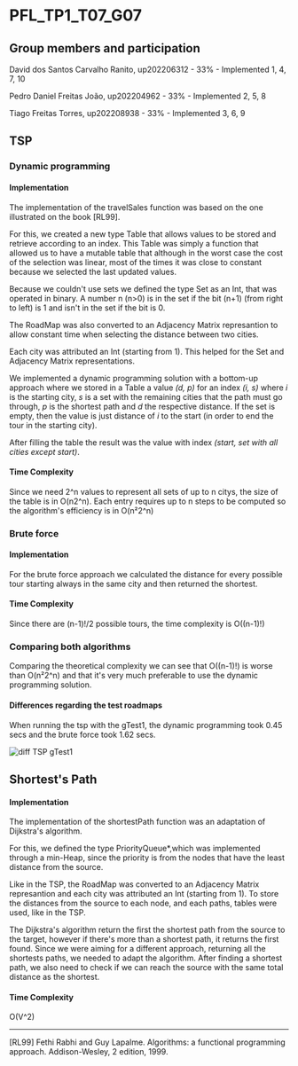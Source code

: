 # PFL_TP1_T07_G07

## Group members and participation

David dos Santos Carvalho Ranito, up202206312  - 33% - Implemented 1, 4, 7, 10

Pedro Daniel Freitas João,        up202204962  - 33% - Implemented 2, 5, 8

Tiago Freitas Torres,             up202208938  - 33% - Implemented 3, 6, 9

## TSP

### Dynamic programming

#### Implementation
The implementation of the travelSales function was based on the one illustrated on the book [RL99]. 

For this, we created a new type Table that allows values to be stored and retrieve according to an index. This Table was simply a function that allowed us to have a mutable table that although in the worst case the cost of the selection was linear, most of the times it was close to constant because we selected the last updated values.

Because we couldn't use sets we defined the type Set as an Int, that was operated in binary. A number n (n>0) is in the set if the bit (n+1) (from right to left) is 1 and isn't in the set if the bit is 0.

The RoadMap was also converted to an Adjacency Matrix represantion to allow constant time when selecting the distance between two cities.

Each city was attributed an Int (starting from 1). This helped for the Set and Adjacency Matrix representations.

We implemented a dynamic programming solution with a bottom-up approach where we stored in a Table a value *(d, p)* for an index *(i, s)* where *i* is the starting city, *s* is a set with the remaining cities that the path must go through, *p* is the shortest path and *d* the respective distance. If the set is empty, then the value is just distance of *i* to the start (in order to end the tour in the starting city).

After filling the table the result was the value with index *(start, set with all cities except start)*.

#### Time Complexity
Since we need 2^n values to represent all sets of up to n citys, the size of the table is in O(n2^n). Each entry requires up to n steps to be computed so the algorithm's efficiency is in O(n²2^n)

### Brute force

#### Implementation
For the brute force approach we calculated the distance for every possible tour starting always in the same city and then returned the shortest.

#### Time Complexity
Since there are (n-1)!/2 possible tours, the time complexity is O((n-1)!) 

### Comparing both algorithms

Comparing the theoretical complexity we can see that O((n-1)!) is worse than O(n²2^n) and that it's very much preferable to use the dynamic programming solution.

#### Differences regarding the test roadmaps

When running the tsp with the gTest1, the dynamic programming took 0.45 secs and the brute force took 1.62 secs.

![diff TSP gTest1](https://github.com/user-attachments/assets/c67d3549-0434-4d82-adc2-c4137b24b6bb)


## Shortest's Path

#### Implementation

The implementation of the shortestPath function was an adaptation of Dijkstra's algorithm.

For this, we defined the type PriorityQueue*,which  was implemented through a min-Heap, since the priority is from the nodes that have the least distance from the source. 

Like in the TSP, the RoadMap was converted to an Adjacency Matrix represantion and each city was attributed an Int (starting from 1).
To store the distances from the source to each node, and each paths, tables were used, like in the TSP. 

The Dijkstra's algorithm return the first the shortest path from the source to the target, however if there's more than a shortest path, it returns the first found. Since we were aiming for a different approach, returning all the shortests paths, we needed to adapt the algorithm. After finding a shortest path, we also need to check if we can reach the source with the same total distance as the shortest.

#### Time Complexity

O(V^2) 

---

[RL99] Fethi Rabhi and Guy Lapalme. Algorithms: a functional programming approach. Addison-Wesley, 2 edition, 1999.
